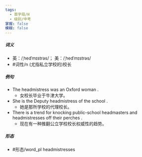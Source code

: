 ```yaml
---
tags:
  - 首字母/H
  - 级别/中考
掌握: false
模糊: false
---
```

##### 词义
- 英：/ˌhedˈmɪstrəs/； 美：/ˌhedˈmɪstrəs/
- #词性/n  (尤指私立学校的)校长
##### 例句
- The headmistress was an Oxford woman .
	- 女校长毕业于牛津大学。
- She is the Deputy headmistress of the school .
	- 她是那所学校的代理校长。
- There is a trend for knocking public-school headmasters and headmistresses off their perches .
	- 现在有一种推翻公立学校校长权威性的趋势。
##### 形态
- #形态/word_pl headmistresses
